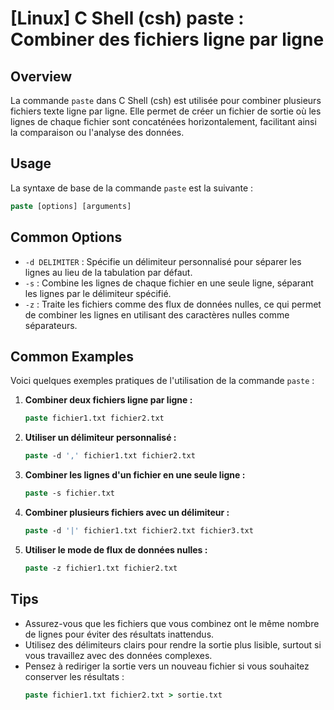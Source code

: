# [Linux] C Shell (csh) paste : Combiner des fichiers ligne par ligne

## Overview
La commande `paste` dans C Shell (csh) est utilisée pour combiner plusieurs fichiers texte ligne par ligne. Elle permet de créer un fichier de sortie où les lignes de chaque fichier sont concaténées horizontalement, facilitant ainsi la comparaison ou l'analyse des données.

## Usage
La syntaxe de base de la commande `paste` est la suivante :

```csh
paste [options] [arguments]
```

## Common Options
- `-d DELIMITER` : Spécifie un délimiteur personnalisé pour séparer les lignes au lieu de la tabulation par défaut.
- `-s` : Combine les lignes de chaque fichier en une seule ligne, séparant les lignes par le délimiteur spécifié.
- `-z` : Traite les fichiers comme des flux de données nulles, ce qui permet de combiner les lignes en utilisant des caractères nulles comme séparateurs.

## Common Examples
Voici quelques exemples pratiques de l'utilisation de la commande `paste` :

1. **Combiner deux fichiers ligne par ligne :**
   ```csh
   paste fichier1.txt fichier2.txt
   ```

2. **Utiliser un délimiteur personnalisé :**
   ```csh
   paste -d ',' fichier1.txt fichier2.txt
   ```

3. **Combiner les lignes d'un fichier en une seule ligne :**
   ```csh
   paste -s fichier.txt
   ```

4. **Combiner plusieurs fichiers avec un délimiteur :**
   ```csh
   paste -d '|' fichier1.txt fichier2.txt fichier3.txt
   ```

5. **Utiliser le mode de flux de données nulles :**
   ```csh
   paste -z fichier1.txt fichier2.txt
   ```

## Tips
- Assurez-vous que les fichiers que vous combinez ont le même nombre de lignes pour éviter des résultats inattendus.
- Utilisez des délimiteurs clairs pour rendre la sortie plus lisible, surtout si vous travaillez avec des données complexes.
- Pensez à rediriger la sortie vers un nouveau fichier si vous souhaitez conserver les résultats :
  ```csh
  paste fichier1.txt fichier2.txt > sortie.txt
  ```